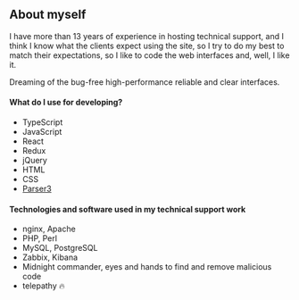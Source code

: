 ## About myself

I have more than 13 years of experience in hosting technical support, and I think I know what the clients expect using the site, so I try to do my best to match their expectations, so I like to code the web interfaces and, well, I like it. 

Dreaming of the bug-free high-performance reliable and clear interfaces.

#### What do I use for developing?

- TypeScript
- JavaScript
- React
- Redux
- jQuery
- HTML
- CSS
- [Parser3](https://www.parser.ru)

#### Technologies and software used in my technical support work

- nginx, Apache
- PHP, Perl
- MySQL, PostgreSQL
- Zabbix, Kibana
- Midnight commander, eyes and hands to find and remove malicious code
- telepathy 🔥
